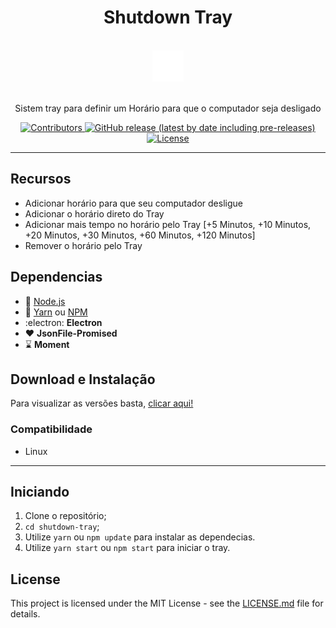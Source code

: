 <h1 align="center">Shutdown Tray</h1>
<div align="center">

<br>
  <img src="assets/logo.png" alt="my-projects-tray" width="50">
<br>
<br>

</div>

<p align="center">Sistem tray para definir um Horário para que o computador seja desligado</p>

<p align="center">
  <a href="https://github.com/Rocketseat/youtube-challenge-electron-tray/graphs/contributors">
    <img src="https://img.shields.io/github/contributors/CaioTakabatake/shutdown-tray?color=" alt="Contributors">
  </a>
  <a href="https://github.com/CaioTakabatake/shutdown-tray/releases">
    <img alt="GitHub release (latest by date including pre-releases)" src="https://img.shields.io/github/v/release/CaioTakabatake/shutdown-tray?include_prereleases&label=latest">
  </a>
  <a href="https://opensource.org/licenses/MIT">
    <img src="https://img.shields.io/github/license/CaioTakabatake/shutdown-tray?logo=mit" alt="License">
  </a>

</p>
<hr>

## Recursos
- Adicionar horário para que seu computador desligue
- Adicionar o horário direto do Tray
- Adicionar mais tempo no horário pelo Tray [+5 Minutos, +10 Minutos, +20 Minutos, +30 Minutos, +60 Minutos, +120 Minutos]
- Remover o horário pelo Tray

## Dependencias

- :green_heart: [Node.js](https://nodejs.org/en/)
- :blue_heart: [Yarn](https://yarnpkg.com/pt-BR/docs/install) ou [NPM](https://nodejs.org/en/)
- :electron: **Electron**
- :heart: **JsonFile-Promised**
- ⌛ **Moment**

## Download e Instalação

Para visualizar as versões basta, [clicar aqui!](https://github.com/CaioTakabatake/shutdown-tray/releases)

### Compatibilidade
- Linux

---

## Iniciando

1. Clone o repositório;
2. `cd shutdown-tray`;
3. Utilize `yarn` ou `npm update` para instalar as dependecias.
4. Utilize `yarn start` ou `npm start` para iniciar o tray.

## License

This project is licensed under the MIT License - see the [LICENSE.md](LICENSE.md) file for details.
